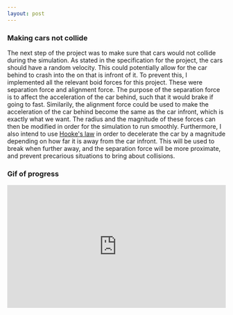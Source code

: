```yaml
---
layout: post
---
```

### Making cars not collide
The next step of the project was to make sure that cars would not collide during the simulation. As stated in the specification for the project, the cars should have a random velocity. This could potentially allow for the car behind to crash into the on that is infront of it. To prevent this, I implemented all the relevant boid forces for this project. These were separation force and alignment force. The purpose of the separation force is to affect the acceleration of the car behind, such that it would brake if going to fast. Similarily, the alignment force could be used to make the acceleration of the car behind become the same as the car infront, which is exactly what we want. The radius and the magnitude of these forces can then be modified in order for the simulation to run smoothly. Furthermore, I also intend to use [Hooke's law](https://en.wikipedia.org/wiki/Hooke%27s_law) in order to decelerate the car by a magnitude depending on how far it is away from the car infront. This will be used to break when further away, and the separation force will be more proximate, and prevent precarious situations to bring about collisions.

### Gif of progress

<div style="height: 0; padding-bottom: calc(56.25%); position:relative; width: 100%;"><iframe allow="autoplay; gyroscope;" allowfullscreen height="100%" referrerpolicy="strict-origin" src="https://www.kapwing.com/e/603a9399e3ff1b0029e92bda" style="border:0; height:100%; left:0; overflow:hidden; position:absolute; top:0; width:100%" title="Embedded content made on Kapwing" width="100%"></iframe></div><p style="font-size: 12px; text-align: right;"> <a href="https://www.kapwing.com/videos/603a9399e3ff1b0029e92bda" target="_blank" rel="noopener noreferrer"></a></p>
